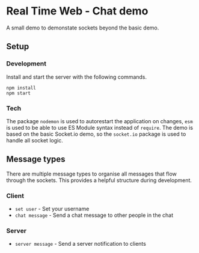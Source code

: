 # Real Time Web - Chat demo

A small demo to demonstate sockets beyond the basic demo.

## Setup

### Development
Install and start the server with the following commands.

```
npm install
npm start
```

### Tech
The package `nodemon` is used to autorestart the application on changes, `esm` is used to be able to use ES Module syntax instead of `require`. The demo is based on the basic Socket.io demo, so the `socket.io` package is used to handle all socket logic.

## Message types
There are multiple message types to organise all messages that flow through the sockets. This provides a helpful structure during development.

### Client
- `set user` - Set your username
- `chat message` - Send a chat message to other people in the chat

### Server
- `server message` - Send a server notification to clients